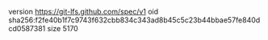 version https://git-lfs.github.com/spec/v1
oid sha256:f2fe40b1f7c9743f632cbb834c343ad8b45c5c23b44bbae57fe840dcd0587381
size 5170
